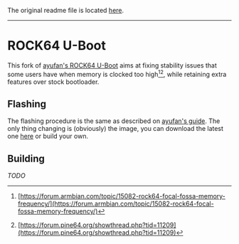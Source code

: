 The original readme file is located [here](README_original).

<hr>

# ROCK64 U-Boot
This fork of [ayufan's ROCK64 U-Boot](https://github.com/ayufan-rock64/linux-u-boot) aims at fixing stability issues that some users have when memory is clocked too high[^1][^2], while retaining extra features over stock bootloader.

## Flashing
The flashing procedure is the same as described on [ayufan's guide](https://github.com/ayufan-rock64/linux-build/blob/master/recipes/flash-spi.md). The only thing changing is (obviously) the image, you can download the latest one [here](https://github.com/marcovolpato00/rock64-u-boot/releases/latest) or build your own.

## Building
*TODO*

[^1]: [https://forum.armbian.com/topic/15082-rock64-focal-fossa-memory-frequency/](https://forum.armbian.com/topic/15082-rock64-focal-fossa-memory-frequency/)
[^2]: [https://forum.pine64.org/showthread.php?tid=11209](https://forum.pine64.org/showthread.php?tid=11209)